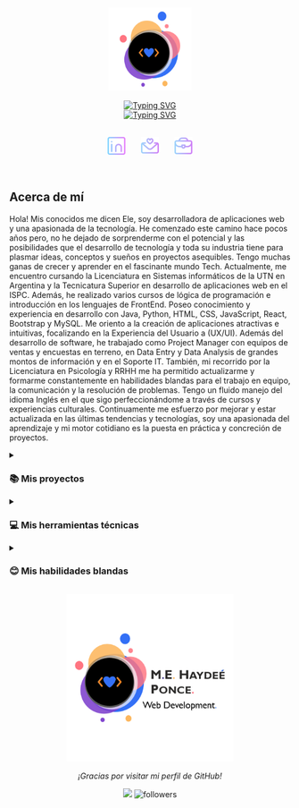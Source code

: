 
<p align='center'><a href='https://github.com/hechizera10'><img width="150px" alt="Logo" title="Logo" src='https://github.com/hechizera10/hechizera10/blob/main/sources/logo%204002.png'></a></p>

<div align=center>
  <a href="https://git.io/typing-svg"><img src="https://readme-typing-svg.demolab.com?font=Poppins&weight=600&size=35&duration=10000&pause=1000000000000000000000000000000000000000000000000000000000000000000000000000000000000000000000000000000000000&color=0A3D6E&center=true&vCenter=true&width=600&height=40&lines=Mar%C3%ADa+Elena+Hayde%C3%A9+Ponce" alt="Typing SVG" /></a>
</div>

   <div align=center>
<a href="https://git.io/typing-svg"><img src="https://readme-typing-svg.demolab.com?font=Poppins&weight=600&size=25&pause=2000&color=9C2389&center=true&vCenter=true&width=600&height=35&lines=%3C Desarrolladora+Web+Fullstack %3E;%3C Trabajo+Colaborativo %3E; 💗" alt="Typing SVG" /></a> 
</div>
  &#8287;&#8287;&#8287;&#8287;&#8287;

<p align="center">
      <a href="PATH"><img width="32px" alt="LinkedIn" title="LinkedIn" src="https://github.com/hechizera10/hechizera10/blob/main/sources/linkedin.png"></a>
  &#8287;&#8287;&#8287;&#8287;&#8287;
    <a href="PATH"><img width="32px" alt="Email" title="Email" src="https://github.com/hechizera10/hechizera10/blob/main/sources/email.png"/></a>
  &#8287;&#8287;&#8287;&#8287;&#8287;
    <a href="path" alt="Portfolio" title="Portfolio"><img width="32px" src="https://github.com/hechizera10/hechizera10/blob/main/sources/portfolio.png"/> </a>
</p>

<div >
<br>
 
## Acerca de mí

Hola! Mis conocidos me dicen Ele, soy desarrolladora de aplicaciones web y una apasionada de la tecnología. He comenzado este camino hace pocos años pero, no he dejado de sorprenderme con el potencial y las posibilidades que el desarrollo de tecnología y toda su industria tiene para plasmar ideas, conceptos y sueños en proyectos asequibles. Tengo muchas ganas de crecer y aprender en el fascinante mundo Tech.
Actualmente, me encuentro cursando la Licenciatura en Sistemas informáticos de la UTN en Argentina y la Tecnicatura Superior en desarrollo de aplicaciones web en el ISPC.
Además, he realizado varios cursos de lógica de programación e introducción en los lenguajes de FrontEnd. Poseo conocimiento y experiencia en desarrollo con Java, Python, HTML, CSS, JavaScript, React, Bootstrap y MySQL. Me oriento a la creación de aplicaciones atractivas e intuitivas, focalizando en la Experiencia del Usuario a (UX/UI). 
Además del desarrollo de software, he trabajado como Project Manager con equipos de ventas y encuestas en terreno, en Data Entry y Data Analysis de grandes montos de información y en el Soporte IT.
También, mi recorrido por la Licenciatura en Psicología y RRHH me ha permitido actualizarme y formarme constantemente en habilidades blandas para el trabajo en equipo, la comunicación y la resolución de problemas. Tengo un fluido manejo del idioma Inglés en el que sigo perfeccionándome a través de cursos y experiencias culturales. 
Continuamente me esfuerzo por mejorar y estar actualizada en las últimas tendencias y tecnologías, soy una apasionada del aprendizaje y mi motor cotidiano es la puesta en práctica y concreción de proyectos.

</div>

<details> 
  <summary><h3>📚 Mis proyectos </h3></summary>

  <div align="center">
    <a href=>
      <img width="278" src="&bg_color=754731&title_color=FCD757&hide_border=true&icon_color=F8D866&show_icons=false">
    </a>
   <a href=>
      <img width="278" src="&bg_color=754731&title_color=FCD757&hide_border=true&icon_color=F8D866&show_icons=false">
    </a>
   <a href=>
      <img width="278" src="&bg_color=754731&title_color=FCD757&hide_border=true&icon_color=F8D866&show_icons=false">
    </a>
   <a href=>
      <img width="278" src="&bg_color=754731&title_color=FCD757&hide_border=true&icon_color=F8D866&show_icons=false">
    </a>

  </div> 

#
</details>


<details>

<summary><h3>💻 Mis herramientas técnicas</h3></summary>

<h4>💙 Lenguajes de programación:</h4> 
  <ul>
    <li>HTML </li>
    <li>CSS </li>
    <li>JavaScript </li>
    <li>TypeScript </li>
    <li>Python </li>
    <li>Java</li>
  </ul>
<h4>💜 Librerías:</h4> 
  <ul>
    <li>Bootstrap</li>
    <li>Sass</li>
  </ul>
<h4>💛 Frameworks:</h4> 
  <ul>
    <li>ReactJS </li>
    <li>NodeJS </li>
    <li>Express </li>
    <li>NextJS </li>
    <li>Angular</li>
  </ul>
<h4>💚 Bases de datos:</h4> 
<ul>
  <li>MongoDB </li>
  <li>MySQL</li>
</ul>

#
</details>

<details>

<summary><h3>😊 Mis habilidades blandas</h3></summary>
 <h4>✨ Gestión del Tiempo: </h4> 
  Considero que la capacidad de cumplir con los plazos y no postergar las tareas es esencial para el trabajo y la vida en general. Trato siempre de realizar los objetivos en el tiempo pactado, respetando un margen para modificar o enriquecer lo elaborado.

<h4>✨ Proactividad: </h4> 
  Soy una entusiasta para proponer ideas y diferentes acercamientos a la resolución de problemas. Trato de aprovechar cada oportunidad para mejorar mis habilidades y colaborar con mi equipo.

<h4>✨ Amor por el aprendizaje: </h4>
      Me apasiona aprender, no sólo sobre mi carrera, sino ¡Sobre todo! Cuando tengo un tiempito libre, trato de aprovecharlo para hacer cursos y aprender sobre diferentes habilidades, tareas, oficios.

<h4>✨ Colaboración: </h4>
      Creo firmemente en el poder del trabajo en equipo, siepre trato de adaptarme a los diferentes formatos de trabajo y aportar sinérgicamente desde mi lugar. 

<h4>✨ Gestión de Conflictos: </h4> 
  Soy una persona mediadora que trata de enfocarse en los puntos en común y en la posibilidad de construir consenso a partir de las diferencias. 

<h4>✨ Resolución de problemas: </h4>
      Me encanta enfrentarme desafíos lógicos y técnicos y sobre todo ¡Solucionarlos desde distintos enfoques!


#
</details>


<p align='center'><img width="300px" alt="Firma" title="Firma" src='https://github.com/hechizera10/hechizera10/blob/main/sources/logo%20400.png'></p>

<p align=center ><em>¡Gracias por visitar mi perfil de GitHub!</em></p> 


<div align=center>

![](https://komarev.com/ghpvc/?username=hechizera10&style=for-the-badge&color=orange)
<img alt="followers" title="Follow me on Github" src="https://custom-icon-badges.demolab.com/github/followers/hechizera10?color=7c007c&labelColor=555555&style=for-the-badge&logo=person-add&label=Follow&logoColor=white"/></a>


</div>
